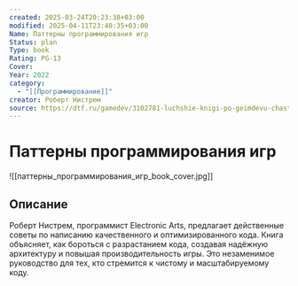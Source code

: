 ```yaml
---
created: 2025-03-24T20:23:38+03:00
modified: 2025-04-11T23:40:35+03:00
Name: Паттерны программирования игр
Status: plan
Type: book
Rating: PG-13
Cover: 
Year: 2022
category:
  - "[[Программирование]]"
creator: Роберт Нистрем
source: https://dtf.ru/gamedev/3102781-luchshie-knigi-po-geimdevu-chast-2
---
```


# Паттерны программирования игр

![[паттерны_программирования_игр_book_cover.jpg]]



## Описание

Роберт Нистрем, программист Electronic Arts, предлагает действенные советы по написанию качественного и оптимизированного кода. Книга объясняет, как бороться с разрастанием кода, создавая надёжную архитектуру и повышая производительность игры. Это незаменимое руководство для тех, кто стремится к чистому и масштабируемому коду.

